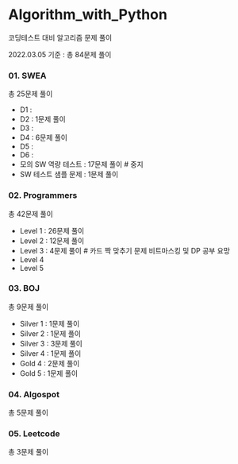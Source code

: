 # Algorithm_with_Python

코딩테스트 대비 알고리즘 문제 풀이

2022.03.05 기준 :  총 84문제 풀이



### 01. SWEA

총 25문제 풀이

- D1 :
- D2 : 1문제 풀이
- D3 :
- D4 : 6문제 풀이 
- D5 :
- D6 :
- 모의 SW 역량 테스트 : 17문제 풀이    # 중지
- SW 테스트 샘플 문제 : 1문제 풀이



### 02. Programmers

총 42문제 풀이

- Level 1  :  26문제 풀이    
- Level 2  :  12문제 풀이    
- Level 3  :  4문제 풀이 # 카드 짝 맞추기 문제 비트마스킹 및 DP 공부 요망
- Level 4
- Level 5



### 03. BOJ

총 9문제 풀이

- Silver 1 : 1문제 풀이
- Silver 2 : 1문제 풀이
- Silver 3 : 3문제 풀이
- Silver 4 : 1문제 풀이
- Gold 4 : 2문제 풀이
- Gold 5 : 1문제 풀이



### 04. Algospot

총 5문제 풀이



### 05. Leetcode

총 3문제 풀이